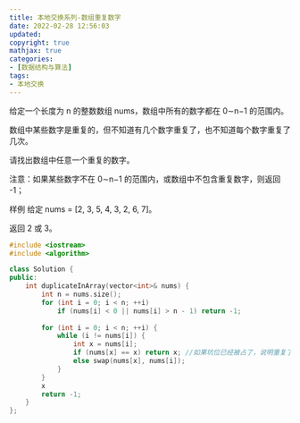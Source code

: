 ```yaml
---
title: 本地交换系列-数组重复数字
date: 2022-02-28 12:56:03
updated:
copyright: true
mathjax: true
categories:
- [数据结构与算法]
tags: 
- 本地交换
---
```


给定一个长度为 n 的整数数组 nums，数组中所有的数字都在 0∼n−1 的范围内。

数组中某些数字是重复的，但不知道有几个数字重复了，也不知道每个数字重复了几次。

请找出数组中任意一个重复的数字。

注意：如果某些数字不在 0∼n−1 的范围内，或数组中不包含重复数字，则返回 -1；

样例
给定 nums = [2, 3, 5, 4, 3, 2, 6, 7]。

返回 2 或 3。

```cpp
#include <iostream>
#include <algorithm>

class Solution {
public:
    int duplicateInArray(vector<int>& nums) {
        int n = nums.size();
        for (int i = 0; i < n; ++i) 
            if (nums[i] < 0 || nums[i] > n - 1) return -1;
        
        for (int i = 0; i < n; ++i) {
            while (i != nums[i]) {
                int x = nums[i];
                if (nums[x] == x) return x; //如果坑位已经被占了，说明重复了。
                else swap(nums[x], nums[i]);
            }
        }
        x
        return -1;
    }
};
```
